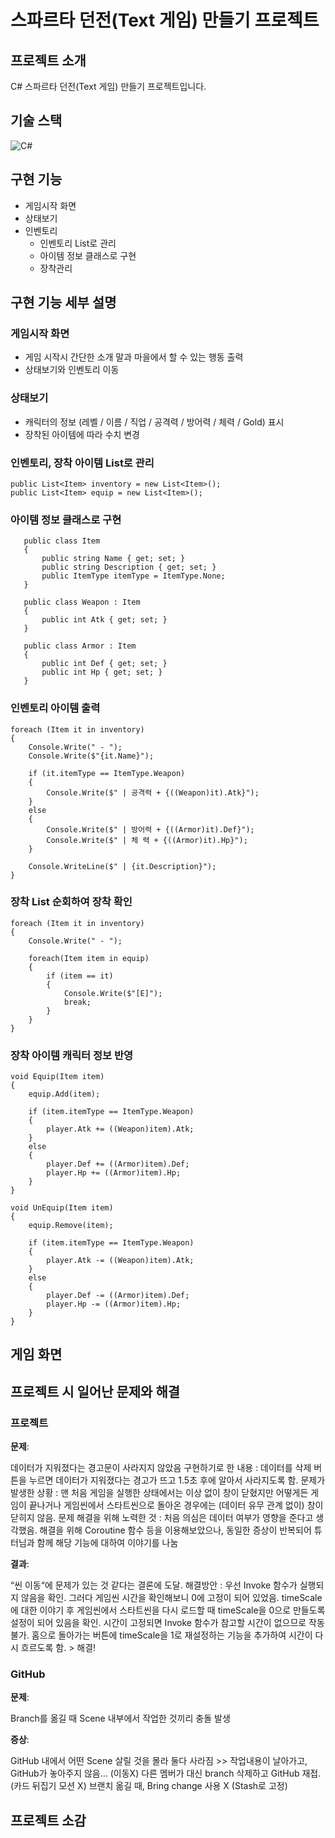 # 스파르타 던전(Text 게임) 만들기 프로젝트

## 프로젝트 소개
C# 스파르타 던전(Text 게임) 만들기 프로젝트입니다.

##  기술 스택
![C#](https://img.shields.io/badge/-C%23-%7ED321?logo=Csharp&style=flat)

## 구현 기능
* 게임시작 화면
* 상태보기
* 인벤토리
    * 인벤토리 List로 관리
    * 아이템 정보 클래스로 구현
    * 장착관리
      
## 구현 기능 세부 설명
### 게임시작 화면
* 게임 시작시 간단한 소개 말과 마을에서 할 수 있는 행동 출력
* 상태보기와 인벤토리 이동
    
### 상태보기
* 캐릭터의 정보 (레벨 / 이름 / 직업 / 공격력 / 방어력 / 체력 / Gold) 표시
* 장착된 아이템에 따라 수치 변경
 
### 인벤토리, 장착 아이템 List로 관리
```
public List<Item> inventory = new List<Item>();
public List<Item> equip = new List<Item>();
```

### 아이템 정보 클래스로 구현
 ``` 
    public class Item
    {
        public string Name { get; set; }
        public string Description { get; set; }
        public ItemType itemType = ItemType.None;
    }

    public class Weapon : Item
    {
        public int Atk { get; set; }     
    }
    
    public class Armor : Item
    {
        public int Def { get; set; }
        public int Hp { get; set; }
    }
  ```

### 인벤토리 아이템 출력
```
foreach (Item it in inventory)
{
    Console.Write(" - ");
    Console.Write($"{it.Name}");

    if (it.itemType == ItemType.Weapon)
    {
        Console.Write($" | 공격력 + {((Weapon)it).Atk}"); 
    }
    else
    {
        Console.Write($" | 방어력 + {((Armor)it).Def}");
        Console.Write($" | 체 력 + {((Armor)it).Hp}");
    }

    Console.WriteLine($" | {it.Description}");         
}
```

### 장착 List 순회하여 장착 확인
```
foreach (Item it in inventory)
{
    Console.Write(" - ");

    foreach(Item item in equip)
    {
        if (item == it)
        {
            Console.Write($"[E]");
            break;
        }                 
    }
}
```

### 장착 아이템 캐릭터 정보 반영
```
void Equip(Item item)
{
    equip.Add(item);

    if (item.itemType == ItemType.Weapon)
    {
        player.Atk += ((Weapon)item).Atk;
    }
    else
    {
        player.Def += ((Armor)item).Def;
        player.Hp += ((Armor)item).Hp;
    }
}

void UnEquip(Item item)
{
    equip.Remove(item);

    if (item.itemType == ItemType.Weapon)
    {
        player.Atk -= ((Weapon)item).Atk;
    }
    else
    {
        player.Def -= ((Armor)item).Def;
        player.Hp -= ((Armor)item).Hp;
    }
}
```

## 게임 화면



## 프로젝트 시 일어난 문제와 해결  

### 프로젝트

__문제__:  
 
데이터가 지워졌다는 경고문이 사라지지 않았음
구현하기로 한 내용 : 데이터를 삭제 버튼을 누르면 데이터가 지워졌다는 경고가 뜨고 1.5초 후에 알아서 사라지도록 함.
문제가 발생한 상황 : 맨 처음 게임을 실행한 상태에서는 이상 없이 창이 닫혔지만 어떻게든 게임이 끝나거나 게임씬에서 스타트씬으로 돌아온 경우에는 (데이터 유무 관계 없이) 창이 닫히지 않음.
문제 해결을 위해 노력한 것 : 처음 의심은 데이터 여부가 영향을 준다고 생각했음. 해결을 위해 Coroutine 함수 등을 이용해보았으나, 동일한 증상이 반복되어 튜터님과 함께 해당 기능에 대하여 이야기를 나눔  

__결과__:  

 “씬 이동“에 문제가 있는 것 같다는 결론에 도달.
해결방안 : 우선 Invoke 함수가 실행되지 않음을 확인. 그러다 게임씬 시간을 확인해보니 0에 고정이 되어 있었음. timeScale에 대한 이야기 후 게임씬에서 스타트씬을 다시 로드할 때 timeScale을 0으로 만들도록 설정이 되어 있음을 확인. 시간이 고정되면 Invoke 함수가 참고할 시간이 없으므로 작동 불가. 홈으로 돌아가는 버튼에 timeScale을 1로 재설정하는 기능을 추가하여 시간이 다시 흐르도록 함. > 해결!  

### GitHub  

__문제__:  

Branch를 옮길 때 Scene 내부에서 작업한 것끼리 충돌 발생  

__증상__:  

GitHub 내에서 어떤 Scene 살릴 것을 몰라 둘다 사라짐 >> 작업내용이 날아가고, GitHub가 놓아주지 않음… (이동X)
다른 멤버가 대신 branch 삭제하고 GitHub 재접. (카드 뒤집기 모션 X)
브랜치 옮길 때, Bring change  사용 X (Stash로 고정)

## 프로젝트 소감

<br/>
